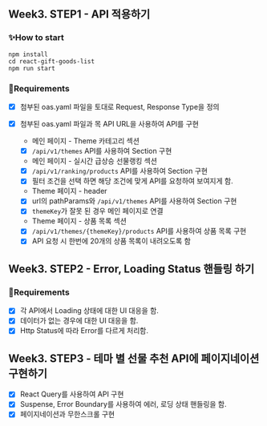 ## Week3. STEP1 - API 적용하기

### ✨How to start

```
npm install
cd react-gift-goods-list
npm run start
```

### 📜Requirements

- [x] 첨부된 oas.yaml 파일을 토대로 Request, Response Type을 정의

- [x] 첨부된 oas.yaml 파일과 목 API URL을 사용하여 API를 구현
  - 메인 페이지 - Theme 카테고리 섹션
  - [x] `/api/v1/themes` API를 사용하여 Section 구현
  - 메인 페이지 - 실시간 급상승 선물랭킹 섹션
  - [x] `/api/v1/ranking/products` API를 사용하여 Section 구현
  - [x] 필터 조건을 선택 하면 해당 조건에 맞게 API를 요청하여 보여지게 함.
  - Theme 페이지 - header
  - [x] url의 pathParams와 `/api/v1/themes` API를 사용하여 Section 구현
  - [x] `themeKey`가 잘못 된 경우 메인 페이지로 연결
  - Theme 페이지 - 상품 목록 섹션
  - [x] `/api/v1/themes/{themeKey}/products` API를 사용하여 상품 목록 구현
  - [x] API 요청 시 한번에 20개의 상품 목록이 내려오도록 함

## Week3. STEP2 - Error, Loading Status 핸들링 하기

### 📜Requirements

- [x] 각 API에서 Loading 상태에 대한 UI 대응을 함.
- [x] 데이터가 없는 경우에 대한 UI 대응을 함.
- [x] Http Status에 따라 Error를 다르게 처리함.

## Week3. STEP3 - 테마 별 선물 추천 API에 페이지네이션 구현하기

- [x] React Query를 사용하여 API 구현
- [x] Suspense, Error Boundary를 사용하여 에러, 로딩 상태 핸들링을 함.
- [x] 페이지네이션과 무한스크롤 구현
